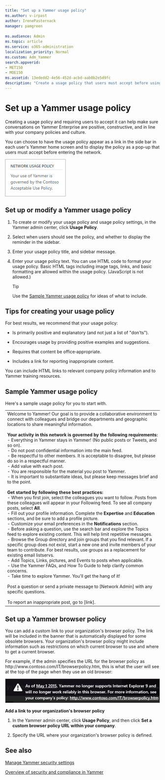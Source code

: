 ```yaml
---
title: "Set up a Yammer usage policy"
ms.author: v-irpast
author: IrenePasternack
manager: pamgreen

ms.audience: Admin
ms.topic: article
ms.service: o365-administration
localization_priority: Normal
ms.custom: Adm_Yammer
search.appverid: 
- MET150
- MOE150
ms.assetid: 13ededd2-4e56-452d-acbd-aab0b2e5d9fc
description: "Create a usage policy that users must accept before using Yammer."
---
```


# Set up a Yammer usage policy

Creating a usage policy and requiring users to accept it can help make sure conversations on Yammer Enterprise are positive, constructive, and in line with your company policies and culture. 
  
You can choose to have the usage policy appear as a link in the side bar in each user's Yammer home screen and to display the policy as a pop-up that users must accept before entering the network. 
  
![The usage policy is displayed on the right sidebar](../media/f80d122b-f7dd-4b14-9981-7d3deb04646e.png)
  
## Set up or modify a Yammer usage policy

1. To create or modify your usage policy and usage policy settings, in the Yammer admin center, click **Usage Policy**. 
    
2. Select when users should see the policy, and whether to display the reminder in the sidebar.
    
3. Enter your usage policy title, and sidebar message. 
    
4. Enter your usage policy text. You can use HTML code to format your usage policy. Basic HTML tags including image tags, links, and basic formatting are allowed within the usage policy. (JavaScript is not allowed.) 
    
    > [!TIP]
    > Use the [Sample Yammer usage policy](set-up-a-usage-policy.md#SampleUsePolicy) for ideas of what to include. 
  
## Tips for creating your usage policy

For best results, we recommend that your usage policy:
  
- Is primarily positive and explanatory (and not just a list of "don'ts").
    
- Encourages usage by providing positive examples and suggestions.
    
- Requires that content be office‐appropriate.
    
- Includes a link for reporting inappropriate content.
    
You can include HTML links to relevant company policy information and to Yammer training resources.
  
## Sample Yammer usage policy
<a name="SampleUsePolicy"> </a>

Here's a sample usage policy for you to start with.
  
||
|:-----|
| Welcome to Yammer! Our goal is to provide a collaborative environment to connect with colleagues and bridge our departments and geographic locations to share meaningful information.  <br/><br> **Your activity in this network is governed by the following requirements:**<br>- Everything in Yammer stays in Yammer! (No public posts or Tweets, and so on).<br>- Do not post confidential information into the main feed.<br>- Be respectful to other members. It is acceptable to disagree, but please do so in a respectful manner.<br>- Add value with each post. <br>- You are responsible for the material you post to Yammer.<br>- It is important to substantiate ideas, but please keep messages brief and to the point.<br><br>**Get started by following these best practices:**<br>- When you first join, select the colleagues you want to follow. Posts from these colleagues will appear in your Following feed. To see all company posts, select **All**.<br>- Fill out your profile information. Complete the **Expertise** and **Education** sections, and be sure to add a profile picture.<br>- Customize your email preferences in the **Notifications** section.<br>- Before asking a question, use the search bar and explore the Topics feed to explore existing content. This will help limit repetitive messages.<br>- Browse the Group directory and join groups that you find relevant. If a specific group does not exist, start a new one and invite members of your team to contribute. For best results, use groups as a replacement for existing email listservs.<br>- Add Topics, Links, pictures, and Events to posts when applicable.<br>- Use the Yammer FAQs, and How To Guide to help clarify common concerns.<br>- Take time to explore Yammer. You'll get the hang of it!<br><br>Post a question or send a private message to [Network Admin] with any specific questions.<br><br> To report an inappropriate post, go to [link].  <br/> |
   
<a name="BrowserPolicy"> </a>
## Set up a Yammer browser policy

You can add a custom link to your organization's browser policy. The link will be included in the banner that is automatically displayed for some obsolete browsers. Your organization's browser policy might include information such as restrictions on which current browser to use and where to get a current browser.
  
 For example, if the admin specifies the URL for the browser policy as http&#58;//www&#46;contoso&#46;com/IT/browserpolicy&#46;htm, this is what the user will see at the top of the page when they use an old browser: 
  
![Example of custom browser policy URL in obsolete browser notification](../media/54b99150-36a7-496e-bb27-2bd03786517c.png)
  
 **Add a link to your organization's browser policy**
  
1. In the Yammer admin center, click **Usage Policy**, and then click **Set a custom browser policy URL within your company**. 
    
2. Specify the URL where your organization's browser policy is defined.
    
## See also

[Manage Yammer security settings](yammer-security-settings.md)
  
[Overview of security and compliance in Yammer](security-and-compliance.md)

